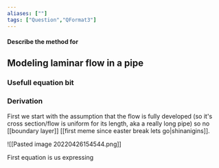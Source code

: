 ```yaml
---
aliases: [""]
tags: ["Question","QFormat3"]
---
```


#### Describe the method for
## Modeling laminar flow in a pipe
### Usefull equation bit


### Derivation
First we start with the assumption that the flow is fully developed (so it's cross section/flow is uniform for its length, aka a really long pipe) so no [[boundary layer]] [[first meme since easter break lets go|shinanigins]].

![[Pasted image 20220426154544.png]]

First equation is us expressing 
